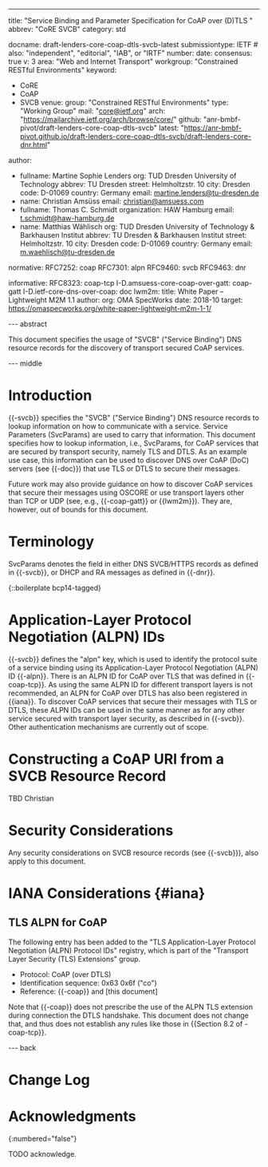 ---
title: "Service Binding and Parameter Specification for CoAP over (D)TLS "
abbrev: "CoRE SVCB"
category: std

docname: draft-lenders-core-coap-dtls-svcb-latest
submissiontype: IETF  # also: "independent", "editorial", "IAB", or "IRTF"
number:
date:
consensus: true
v: 3
area: "Web and Internet Transport"
workgroup: "Constrained RESTful Environments"
keyword:
 - CoRE
 - CoAP
 - SVCB
venue:
  group: "Constrained RESTful Environments"
  type: "Working Group"
  mail: "core@ietf.org"
  arch: "https://mailarchive.ietf.org/arch/browse/core/"
  github: "anr-bmbf-pivot/draft-lenders-core-coap-dtls-svcb"
  latest: "https://anr-bmbf-pivot.github.io/draft-lenders-core-coap-dtls-svcb/draft-lenders-core-dnr.html"

author:
 -  fullname: Martine Sophie Lenders
    org: TUD Dresden University of Technology
    abbrev: TU Dresden
    street: Helmholtzstr. 10
    city: Dresden
    code: D-01069
    country: Germany
    email: martine.lenders@tu-dresden.de
 -  name: Christian Amsüss
    email: christian@amsuess.com
 -  fullname: Thomas C. Schmidt
    organization: HAW Hamburg
    email: t.schmidt@haw-hamburg.de
 -  name: Matthias Wählisch
    org: TUD Dresden University of Technology & Barkhausen Institut
    abbrev: TU Dresden & Barkhausen Institut
    street: Helmholtzstr. 10
    city: Dresden
    code: D-01069
    country: Germany
    email: m.waehlisch@tu-dresden.de

normative:
  RFC7252: coap
  RFC7301: alpn
  RFC9460: svcb
  RFC9463: dnr

informative:
  RFC8323: coap-tcp
  I-D.amsuess-core-coap-over-gatt: coap-gatt
  I-D.ietf-core-dns-over-coap: doc
  lwm2m:
    title: White Paper – Lightweight M2M 1.1
    author:
      org: OMA SpecWorks
    date: 2018-10
    target: https://omaspecworks.org/white-paper-lightweight-m2m-1-1/

--- abstract

This document specifies the usage of "SVCB" ("Service Binding") DNS resource
records for the discovery of transport secured CoAP services.

--- middle

# Introduction

{{-svcb}} specifies the "SVCB" ("Service Binding") DNS resource records to lookup information on
how to communicate with a service. Service Parameters (SvcParams) are used to
carry that information.
This document specifies how to lookup information, i.e., SvcParams, for CoAP services that are
secured by transport security, namely TLS and DTLS.
As an example use case, this information can be used to discover DNS over CoAP (DoC) servers (see
{{-doc}}) that use TLS or DTLS to secure their messages.

Future work may also provide guidance on how to discover CoAP services that secure their messages
using OSCORE or use transport layers other than TCP or UDP (see, e.g.,
{{-coap-gatt}} or {{lwm2m}}). They are, however, out of bounds for this document.

# Terminology

SvcParams denotes the field in either DNS SVCB/HTTPS records as defined in {{-svcb}}, or DHCP and RA
messages as defined in {{-dnr}}.

{::boilerplate bcp14-tagged}

# Application-Layer Protocol Negotiation (ALPN) IDs

{{-svcb}} defines the "alpn" key, which is used to identify the protocol suite of a service binding
using its Application-Layer Protocol Negotiation (ALPN) ID {{-alpn}}. There is
an ALPN ID for CoAP over TLS that was defined in {{-coap-tcp}}. As using the
same ALPN ID for different transport layers is not recommended, an ALPN for
CoAP over DTLS has also been registered in {{iana}}. To discover CoAP services
that secure their messages with TLS or DTLS, these ALPN IDs can be used in the
same manner as for any other service secured with transport layer security, as
described in {{-svcb}}. Other authentication mechanisms are currently out of scope.

# Constructing a CoAP URI from a SVCB Resource Record
TBD Christian

# Security Considerations

Any security considerations on SVCB resource records (see {{-svcb}}), also apply to this document.

# IANA Considerations {#iana}

## TLS ALPN for CoAP

The following entry has been added to the
"TLS Application-Layer Protocol Negotiation (ALPN) Protocol IDs" registry,
which is part of the "Transport Layer Security (TLS) Extensions" group.

* Protocol: CoAP (over DTLS)
* Identification sequence: 0x63 0x6f ("co")
* Reference: {{-coap}} and \[this document\]

Note that {{-coap}} does not prescribe the use of the ALPN TLS extension during connection the DTLS handshake.
This document does not change that, and thus does not establish any rules like those in {{Section 8.2 of -coap-tcp}}.


--- back

# Change Log


# Acknowledgments
{:numbered="false"}

TODO acknowledge.
